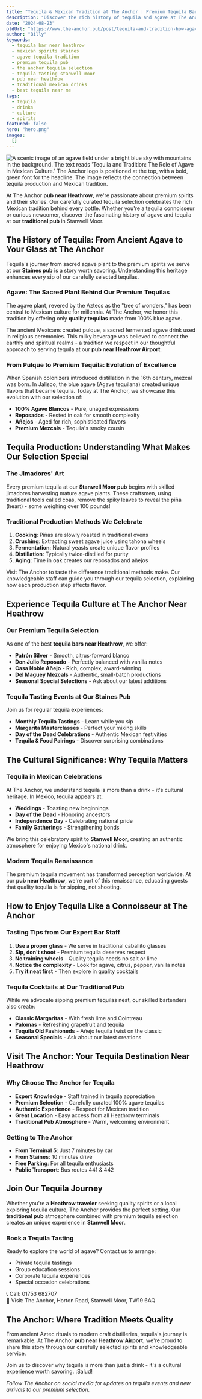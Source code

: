 ```yaml
---
title: "Tequila & Mexican Tradition at The Anchor | Premium Tequila Bar Near Heathrow"
description: "Discover the rich history of tequila and agave at The Anchor pub near Heathrow. Premium tequila selection, tasting events, and authentic Mexican spirits. Best tequila bar in Staines, Stanwell Moor. Learn about tequila tradition while enjoying quality drinks at our traditional pub."
date: "2024-08-23"
oldUrl: "https://www.the-anchor.pub/post/tequila-and-tradition-how-agave-shapes-mexican-cul"
author: "Billy"
keywords:
  - tequila bar near heathrow
  - mexican spirits staines
  - agave tequila tradition
  - premium tequila pub
  - the anchor tequila selection
  - tequila tasting stanwell moor
  - pub near heathrow
  - traditional mexican drinks
  - best tequila near me
tags:
  - tequila
  - drinks
  - culture
  - spirits
featured: false
hero: "hero.png"
images:
  []
---
```


![A scenic image of an agave field under a bright blue sky with mountains in the background. The text reads 'Tequila and Tradition: The Role of Agave in Mexican Culture.' The Anchor logo is positioned at the top, with a bold, green font for the headline. The image reflects the connection between tequila production and Mexican tradition.](/content/blog/tequila-and-tradition-how-agave-shapes-mexican-cul/hero.png)

At The Anchor **pub near Heathrow**, we're passionate about premium spirits and their stories. Our carefully curated tequila selection celebrates the rich Mexican tradition behind every bottle. Whether you're a tequila connoisseur or curious newcomer, discover the fascinating history of agave and tequila at our **traditional pub** in Stanwell Moor.

## The History of Tequila: From Ancient Agave to Your Glass at The Anchor

Tequila's journey from sacred agave plant to the premium spirits we serve at our **Staines pub** is a story worth savoring. Understanding this heritage enhances every sip of our carefully selected tequilas.

### Agave: The Sacred Plant Behind Our Premium Tequilas

The agave plant, revered by the Aztecs as the "tree of wonders," has been central to Mexican culture for millennia. At The Anchor, we honor this tradition by offering only **quality tequilas** made from 100% blue agave. 

The ancient Mexicans created pulque, a sacred fermented agave drink used in religious ceremonies. This milky beverage was believed to connect the earthly and spiritual realms - a tradition we respect in our thoughtful approach to serving tequila at our **pub near Heathrow Airport**.

### From Pulque to Premium Tequila: Evolution of Excellence

When Spanish colonizers introduced distillation in the 16th century, mezcal was born. In Jalisco, the blue agave (Agave tequilana) created unique flavors that became tequila. Today at The Anchor, we showcase this evolution with our selection of:

- **100% Agave Blancos** - Pure, unaged expressions
- **Reposados** - Rested in oak for smooth complexity
- **Añejos** - Aged for rich, sophisticated flavors
- **Premium Mezcals** - Tequila's smoky cousin

## Tequila Production: Understanding What Makes Our Selection Special

### The Jimadores' Art

Every premium tequila at our **Stanwell Moor pub** begins with skilled jimadores harvesting mature agave plants. These craftsmen, using traditional tools called coas, remove the spiky leaves to reveal the piña (heart) - some weighing over 100 pounds!

### Traditional Production Methods We Celebrate

1. **Cooking**: Piñas are slowly roasted in traditional ovens
2. **Crushing**: Extracting sweet agave juice using tahona wheels
3. **Fermentation**: Natural yeasts create unique flavor profiles
4. **Distillation**: Typically twice-distilled for purity
5. **Aging**: Time in oak creates our reposados and añejos

Visit The Anchor to taste the difference traditional methods make. Our knowledgeable staff can guide you through our tequila selection, explaining how each production step affects flavor.

## Experience Tequila Culture at The Anchor Near Heathrow

### Our Premium Tequila Selection

As one of the best **tequila bars near Heathrow**, we offer:

- **Patrón Silver** - Smooth, citrus-forward blanco
- **Don Julio Reposado** - Perfectly balanced with vanilla notes
- **Casa Noble Añejo** - Rich, complex, award-winning
- **Del Maguey Mezcals** - Authentic, small-batch productions
- **Seasonal Special Selections** - Ask about our latest additions

### Tequila Tasting Events at Our Staines Pub

Join us for regular tequila experiences:

- **Monthly Tequila Tastings** - Learn while you sip
- **Margarita Masterclasses** - Perfect your mixing skills
- **Day of the Dead Celebrations** - Authentic Mexican festivities
- **Tequila & Food Pairings** - Discover surprising combinations

## The Cultural Significance: Why Tequila Matters

### Tequila in Mexican Celebrations

At The Anchor, we understand tequila is more than a drink - it's cultural heritage. In Mexico, tequila appears at:

- **Weddings** - Toasting new beginnings
- **Day of the Dead** - Honoring ancestors
- **Independence Day** - Celebrating national pride
- **Family Gatherings** - Strengthening bonds

We bring this celebratory spirit to **Stanwell Moor**, creating an authentic atmosphere for enjoying Mexico's national drink.

### Modern Tequila Renaissance 

The premium tequila movement has transformed perception worldwide. At our **pub near Heathrow**, we're part of this renaissance, educating guests that quality tequila is for sipping, not shooting.

## How to Enjoy Tequila Like a Connoisseur at The Anchor

### Tasting Tips from Our Expert Bar Staff

1. **Use a proper glass** - We serve in traditional caballito glasses
2. **Sip, don't shoot** - Premium tequila deserves respect
3. **No training wheels** - Quality tequila needs no salt or lime
4. **Notice the complexity** - Look for agave, citrus, pepper, vanilla notes
5. **Try it neat first** - Then explore in quality cocktails

### Tequila Cocktails at Our Traditional Pub

While we advocate sipping premium tequilas neat, our skilled bartenders also create:

- **Classic Margaritas** - With fresh lime and Cointreau
- **Palomas** - Refreshing grapefruit and tequila
- **Tequila Old Fashioneds** - Añejo tequila twist on the classic
- **Seasonal Specials** - Ask about our latest creations

## Visit The Anchor: Your Tequila Destination Near Heathrow

### Why Choose The Anchor for Tequila

- **Expert Knowledge** - Staff trained in tequila appreciation
- **Premium Selection** - Carefully curated 100% agave tequilas
- **Authentic Experience** - Respect for Mexican tradition
- **Great Location** - Easy access from all Heathrow terminals
- **Traditional Pub Atmosphere** - Warm, welcoming environment

### Getting to The Anchor

- **From Terminal 5**: Just 7 minutes by car
- **From Staines**: 10 minutes drive
- **Free Parking**: For all tequila enthusiasts
- **Public Transport**: Bus routes 441 & 442

## Join Our Tequila Journey

Whether you're a **Heathrow traveler** seeking quality spirits or a local exploring tequila culture, The Anchor provides the perfect setting. Our **traditional pub** atmosphere combined with premium tequila selection creates an unique experience in **Stanwell Moor**.

### Book a Tequila Tasting

Ready to explore the world of agave? Contact us to arrange:

- Private tequila tastings
- Group education sessions
- Corporate tequila experiences
- Special occasion celebrations

📞 Call: 01753 682707  
📍 Visit: The Anchor, Horton Road, Stanwell Moor, TW19 6AQ

## The Anchor: Where Tradition Meets Quality

From ancient Aztec rituals to modern craft distilleries, tequila's journey is remarkable. At The Anchor **pub near Heathrow Airport**, we're proud to share this story through our carefully selected spirits and knowledgeable service.

Join us to discover why tequila is more than just a drink - it's a cultural experience worth savoring. ¡Salud!

*Follow The Anchor on social media for updates on tequila events and new arrivals to our premium selection.*
